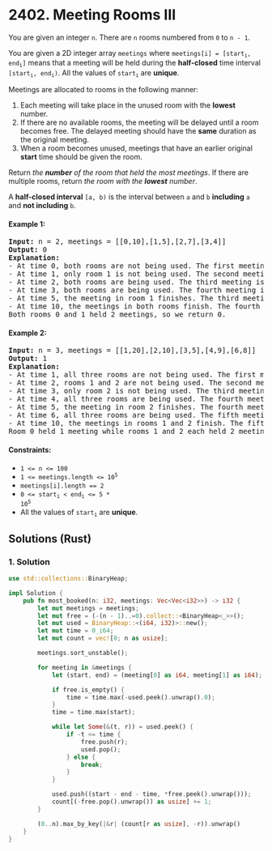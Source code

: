 # 2402. Meeting Rooms III
You are given an integer `n`. There are `n` rooms numbered from `0` to `n - 1`.

You are given a 2D integer array `meetings` where <code>meetings[i] = [start<sub>i</sub>, end<sub>i</sub>]</code> means that a meeting will be held during the **half-closed** time interval <code>[start<sub>i</sub>, end<sub>i</sub>)</code>. All the values of <code>start<sub>i</sub></code> are **unique**.

Meetings are allocated to rooms in the following manner:

1. Each meeting will take place in the unused room with the **lowest** number.
2. If there are no available rooms, the meeting will be delayed until a room becomes free. The delayed meeting should have the **same** duration as the original meeting.
3. When a room becomes unused, meetings that have an earlier original **start** time should be given the room.

Return *the **number** of the room that held the most meetings*. If there are multiple rooms, return *the room with the **lowest** number*.

A **half-closed interval** `[a, b)` is the interval between `a` and `b` **including** `a` and **not including** `b`.

#### Example 1:
<pre>
<strong>Input:</strong> n = 2, meetings = [[0,10],[1,5],[2,7],[3,4]]
<strong>Output:</strong> 0
<strong>Explanation:</strong>
- At time 0, both rooms are not being used. The first meeting starts in room 0.
- At time 1, only room 1 is not being used. The second meeting starts in room 1.
- At time 2, both rooms are being used. The third meeting is delayed.
- At time 3, both rooms are being used. The fourth meeting is delayed.
- At time 5, the meeting in room 1 finishes. The third meeting starts in room 1 for the time period [5,10).
- At time 10, the meetings in both rooms finish. The fourth meeting starts in room 0 for the time period [10,11).
Both rooms 0 and 1 held 2 meetings, so we return 0.
</pre>

#### Example 2:
<pre>
<strong>Input:</strong> n = 3, meetings = [[1,20],[2,10],[3,5],[4,9],[6,8]]
<strong>Output:</strong> 1
<strong>Explanation:</strong>
- At time 1, all three rooms are not being used. The first meeting starts in room 0.
- At time 2, rooms 1 and 2 are not being used. The second meeting starts in room 1.
- At time 3, only room 2 is not being used. The third meeting starts in room 2.
- At time 4, all three rooms are being used. The fourth meeting is delayed.
- At time 5, the meeting in room 2 finishes. The fourth meeting starts in room 2 for the time period [5,10).
- At time 6, all three rooms are being used. The fifth meeting is delayed.
- At time 10, the meetings in rooms 1 and 2 finish. The fifth meeting starts in room 1 for the time period [10,12).
Room 0 held 1 meeting while rooms 1 and 2 each held 2 meetings, so we return 1.
</pre>

#### Constraints:
* `1 <= n <= 100`
* <code>1 <= meetings.length <= 10<sup>5</sup></code>
* `meetings[i].length == 2`
* <code>0 <= start<sub>i</sub> < end<sub>i</sub> <= 5 * 10<sup>5</sup></code>
* All the values of <code>start<sub>i</sub></code> are **unique**.

## Solutions (Rust)

### 1. Solution
```Rust
use std::collections::BinaryHeap;

impl Solution {
    pub fn most_booked(n: i32, meetings: Vec<Vec<i32>>) -> i32 {
        let mut meetings = meetings;
        let mut free = (-(n - 1)..=0).collect::<BinaryHeap<_>>();
        let mut used = BinaryHeap::<(i64, i32)>::new();
        let mut time = 0_i64;
        let mut count = vec![0; n as usize];

        meetings.sort_unstable();

        for meeting in &meetings {
            let (start, end) = (meeting[0] as i64, meeting[1] as i64);

            if free.is_empty() {
                time = time.max(-used.peek().unwrap().0);
            }
            time = time.max(start);

            while let Some(&(t, r)) = used.peek() {
                if -t <= time {
                    free.push(r);
                    used.pop();
                } else {
                    break;
                }
            }

            used.push((start - end - time, *free.peek().unwrap()));
            count[(-free.pop().unwrap()) as usize] += 1;
        }

        (0..n).max_by_key(|&r| (count[r as usize], -r)).unwrap()
    }
}
```
